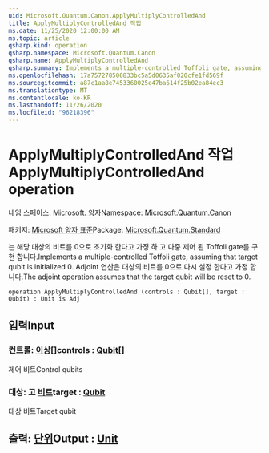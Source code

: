 ```yaml
---
uid: Microsoft.Quantum.Canon.ApplyMultiplyControlledAnd
title: ApplyMultiplyControlledAnd 작업
ms.date: 11/25/2020 12:00:00 AM
ms.topic: article
qsharp.kind: operation
qsharp.namespace: Microsoft.Quantum.Canon
qsharp.name: ApplyMultiplyControlledAnd
qsharp.summary: Implements a multiple-controlled Toffoli gate, assuming that target qubit is initialized 0.  The adjoint operation assumes that the target qubit will be reset to 0.
ms.openlocfilehash: 17a757278500833bc5a5d0635af020cfe1fd569f
ms.sourcegitcommit: a87c1aa8e7453360025e47ba614f25b02ea84ec3
ms.translationtype: MT
ms.contentlocale: ko-KR
ms.lasthandoff: 11/26/2020
ms.locfileid: "96218396"
---
```

# <a name="applymultiplycontrolledand-operation"></a><span data-ttu-id="7c550-102">ApplyMultiplyControlledAnd 작업</span><span class="sxs-lookup"><span data-stu-id="7c550-102">ApplyMultiplyControlledAnd operation</span></span>

<span data-ttu-id="7c550-103">네임 스페이스: [Microsoft. 양자](xref:Microsoft.Quantum.Canon)</span><span class="sxs-lookup"><span data-stu-id="7c550-103">Namespace: [Microsoft.Quantum.Canon](xref:Microsoft.Quantum.Canon)</span></span>

<span data-ttu-id="7c550-104">패키지: [Microsoft 양자 표준](https://nuget.org/packages/Microsoft.Quantum.Standard)</span><span class="sxs-lookup"><span data-stu-id="7c550-104">Package: [Microsoft.Quantum.Standard](https://nuget.org/packages/Microsoft.Quantum.Standard)</span></span>


<span data-ttu-id="7c550-105">는 해당 대상의 비트를 0으로 초기화 한다고 가정 하 고 다중 제어 된 Toffoli gate를 구현 합니다.</span><span class="sxs-lookup"><span data-stu-id="7c550-105">Implements a multiple-controlled Toffoli gate, assuming that target qubit is initialized 0.</span></span>  <span data-ttu-id="7c550-106">Adjoint 연산은 대상의 비트를 0으로 다시 설정 한다고 가정 합니다.</span><span class="sxs-lookup"><span data-stu-id="7c550-106">The adjoint operation assumes that the target qubit will be reset to 0.</span></span>

```qsharp
operation ApplyMultiplyControlledAnd (controls : Qubit[], target : Qubit) : Unit is Adj
```


## <a name="input"></a><span data-ttu-id="7c550-107">입력</span><span class="sxs-lookup"><span data-stu-id="7c550-107">Input</span></span>

### <a name="controls--qubit"></a><span data-ttu-id="7c550-108">컨트롤: [이상](xref:microsoft.quantum.lang-ref.qubit)[]</span><span class="sxs-lookup"><span data-stu-id="7c550-108">controls : [Qubit](xref:microsoft.quantum.lang-ref.qubit)[]</span></span>

<span data-ttu-id="7c550-109">제어 비트</span><span class="sxs-lookup"><span data-stu-id="7c550-109">Control qubits</span></span>


### <a name="target--qubit"></a><span data-ttu-id="7c550-110">대상: 고 [비트](xref:microsoft.quantum.lang-ref.qubit)</span><span class="sxs-lookup"><span data-stu-id="7c550-110">target : [Qubit](xref:microsoft.quantum.lang-ref.qubit)</span></span>

<span data-ttu-id="7c550-111">대상 비트</span><span class="sxs-lookup"><span data-stu-id="7c550-111">Target qubit</span></span>



## <a name="output--unit"></a><span data-ttu-id="7c550-112">출력: [단위](xref:microsoft.quantum.lang-ref.unit)</span><span class="sxs-lookup"><span data-stu-id="7c550-112">Output : [Unit](xref:microsoft.quantum.lang-ref.unit)</span></span>

